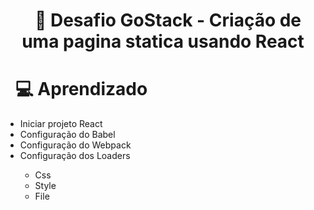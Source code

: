 <h1 align="center"><a id="user-content-rocket-gostack-challenge-02" class="anchor" aria-hidden="true" href="#rocket-gostack-challenge-02"><svg class="octicon octicon-link" viewBox="0 0 16 16" version="1.1" width="16" height="16" aria-hidden="true"></svg></a><g-emoji class="g-emoji" alias="rocket" fallback-src="https://github.githubassets.com/images/icons/emoji/unicode/1f680.png">🚀</g-emoji> Desafio GoStack - Criação de uma pagina statica usando React</h1>

<h1><a id="user-content-computer-tecnologias-usadas" class="anchor" aria-hidden="true" href="#computer-tecnologias-usadas"><svg class="octicon octicon-link" viewBox="0 0 16 16" version="1.1" width="16" height="16" aria-hidden="true"></svg></a><g-emoji class="g-emoji" alias="computer" fallback-src="https://github.githubassets.com/images/icons/emoji/unicode/1f4bb.png">💻</g-emoji> Aprendizado</h1>
<ul>
    <li>Iniciar projeto React</li>
    <li>Configuração do Babel</li>
    <li>Configuração do Webpack</li>
    <li>Configuração dos Loaders</li>
    <ul>
        <li>Css</li>
        <li>Style</li>
        <li>File</li>
    </ul>
</ul>
